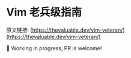 # Vim 老兵级指南

原文链接: [https://thevaluable.dev/vim-veteran/](https://thevaluable.dev/vim-veteran/)

🚧 Working in progress, PR is welcome!
